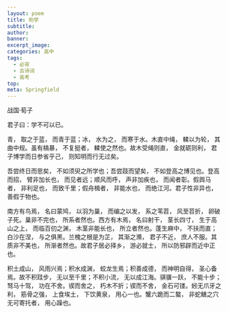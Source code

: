 ```yaml
---
layout: poem
title: 劝学
subtitle: 
author: 
banner: 
excerpt_image: 
categories: 高中
tags:
  - 必背
  - 古诗词
  - 高考
top: 
meta: Springfield
---
```

战国·荀子

君子曰：学不可以已。

青， 取之于蓝， 而青于蓝；冰， 水为之， 而寒于水。木直中绳， 輮以为轮， 其曲中规。虽有槁暴， 不复挺者， 輮使之然也。故木受绳则直， 金就砺则利， 君子博学而日参省乎己， 则知明而行无过矣。

吾尝终日而思矣， 不如须臾之所学也；吾尝跂而望矣， 不如登高之博见也。登高而招， 臂非加长也， 而见者远；顺风而呼， 声非加疾也， 而闻者彰。假舆马者， 非利足也， 而致千里；假舟楫者， 非能水也， 而绝江河。君子性非异也， 善假于物也。

南方有鸟焉， 名曰蒙鸠， 以羽为巢， 而编之以发， 系之苇苕， 风至苕折， 卵破子死。巢非不完也， 所系者然也。西方有木焉， 名曰射干， 茎长四寸， 生于高山之上， 而临百仞之渊， 木茎非能长也， 所立者然也。蓬生麻中， 不扶而直；白沙在涅， 与之俱黑。兰槐之根是为芷， 其渐之滫， 君子不近， 庶人不服。其质非不美也， 所渐者然也。故君子居必择乡， 游必就士， 所以防邪辟而近中正也。

积土成山， 风雨兴焉；积水成渊， 蛟龙生焉；积善成德， 而神明自得， 圣心备焉。故不积跬步， 无以至千里；不积小流， 无以成江海。骐骥一跃， 不能十步；驽马十驾， 功在不舍。锲而舍之， 朽木不折；锲而不舍， 金石可镂。蚓无爪牙之利， 筋骨之强， 上食埃土， 下饮黄泉， 用心一也。蟹六跪而二螯， 非蛇鳝之穴无可寄托者， 用心躁也。